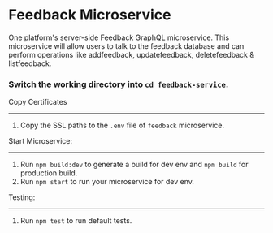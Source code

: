 # Feedback Microservice

One platform's server-side Feedback GraphQL microservice. This microservice will allow users to talk to the feedback database and can perform operations like addfeedback, updatefeedback, deletefeedback & listfeedback.

### Switch the working directory into `cd feedback-service`.

Copy Certificates

---

1.  Copy the SSL paths to the `.env` file of `feedback` microservice.

Start Microservice:

---

1.  Run `npm build:dev` to generate a build for dev env and `npm build` for production build.
2.  Run `npm start` to run your microservice for dev env.

Testing:

---

1.  Run `npm test` to run default tests.
